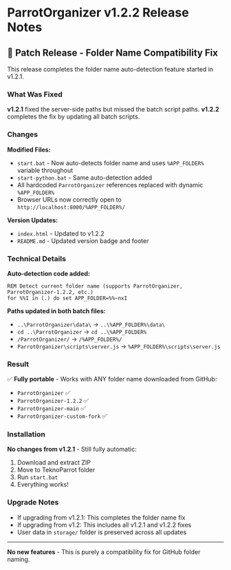 # ParrotOrganizer v1.2.2 Release Notes

## 🔧 Patch Release - Folder Name Compatibility Fix

This release completes the folder name auto-detection feature started in v1.2.1.

### What Was Fixed

**v1.2.1** fixed the server-side paths but missed the batch script paths. **v1.2.2** completes the fix by updating all batch scripts.

### Changes

**Modified Files:**
- `start.bat` - Now auto-detects folder name and uses `%APP_FOLDER%` variable throughout
- `start-python.bat` - Same auto-detection added
- All hardcoded `ParrotOrganizer` references replaced with dynamic `%APP_FOLDER%`
- Browser URLs now correctly open to `http://localhost:8000/%APP_FOLDER%/`

**Version Updates:**
- `index.html` - Updated to v1.2.2
- `README.md` - Updated version badge and footer

### Technical Details

**Auto-detection code added:**
```batch
REM Detect current folder name (supports ParrotOrganizer, ParrotOrganizer-1.2.2, etc.)
for %%I in (.) do set APP_FOLDER=%%~nxI
```

**Paths updated in both batch files:**
- `..\ParrotOrganizer\data\` → `..\%APP_FOLDER%\data\`
- `cd ..\ParrotOrganizer` → `cd ..\%APP_FOLDER%`
- `/ParrotOrganizer/` → `/%APP_FOLDER%/`
- `ParrotOrganizer\scripts\server.js` → `%APP_FOLDER%\scripts\server.js`

### Result

✅ **Fully portable** - Works with ANY folder name downloaded from GitHub:
- `ParrotOrganizer` ✅
- `ParrotOrganizer-1.2.2` ✅
- `ParrotOrganizer-main` ✅
- `ParrotOrganizer-custom-fork` ✅

### Installation

**No changes from v1.2.1** - Still fully automatic:
1. Download and extract ZIP
2. Move to TeknoParrot folder
3. Run `start.bat`
4. Everything works!

### Upgrade Notes

- If upgrading from v1.2.1: This completes the folder name fix
- If upgrading from v1.2: This includes all v1.2.1 and v1.2.2 fixes
- User data in `storage/` folder is preserved across all updates

---

**No new features** - This is purely a compatibility fix for GitHub folder naming.
